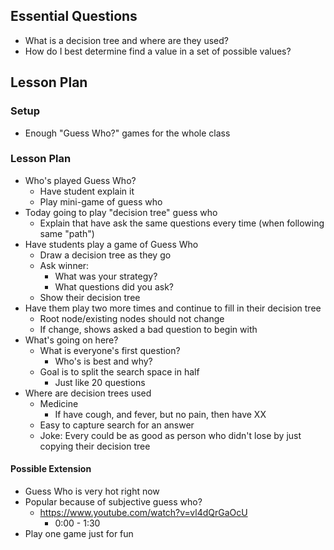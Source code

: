 ## Essential Questions

- What is a decision tree and where are they used?
- How do I best determine find a value in a set of possible values?

## Lesson Plan

### Setup

- Enough "Guess Who?" games for the whole class

### Lesson Plan

- Who's played Guess Who?
    - Have student explain it
    - Play mini-game of guess who
- Today going to play "decision tree" guess who
    - Explain that have ask the same questions every time (when following same "path")
- Have students play a game of Guess Who
    - Draw a decision tree as they go
    - Ask winner:
        - What was your strategy?
        - What questions did you ask?
    - Show their decision tree
- Have them play two more times and continue to fill in their decision tree
    - Root node/existing nodes should not change
    - If change, shows asked a bad question to begin with
- What's going on here?
    - What is everyone's first question?
        - Who's is best and why?
    - Goal is to split the search space in half
        - Just like 20 questions
- Where are decision trees used
    - Medicine
        - If have cough, and fever, but no pain, then have XX
    - Easy to capture search for an answer
    - Joke: Every could be as good as person who didn't lose by just copying their decision tree

#### Possible Extension

- Guess Who is very hot right now
- Popular because of subjective guess who?
    - https://www.youtube.com/watch?v=vl4dQrGaOcU
        - 0:00 - 1:30
- Play one game just for fun
